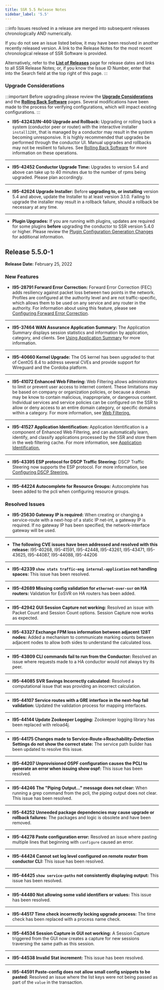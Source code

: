 ```yaml
---
title: SSR 5.5 Release Notes
sidebar_label: '5.5'
---
```

:::info
Issues resolved in a release are merged into subsequent releases chronologically AND numerically.

If you do not see an issue listed below, it may have been resolved in another recently released version. A link to the Release Notes for the most recent chronological release of SSR Software is provided.

Alternatively, refer to the **[List of Releases](about_releases.mdx)** page for release dates and links to all SSR Release Notes; or, if you know the Issue ID Number, enter that into the Search field at the top right of this page.
:::

### Upgrade Considerations

:::important
Before upgrading please review the [**Upgrade Considerations**](intro_upgrade_considerations.md) and the [**Rolling Back Software**](intro_rollback.md) pages. Several modifications have been made to the process for verifying configurations, which will impact existing configurations.
:::

- **I95-43243/IN-460 Upgrade and Rollback:** Upgrading or rolling back a system (conductor peer or router) with the interactive installer `install128t`, that is managed by a conductor may result in the system becoming unresponsive. It is highly recommended that upgrades be performed through the conductor UI. Manual upgrades and rollbacks may not be resilient to failures. See [Rolling Back Software](intro_rollback.md) for more information on these operations.
------
- **I95-42452 Conductor Upgrade Time:** Upgrades to version 5.4 and above can take up to 40 minutes due to the number of rpms being upgraded. Please plan accordingly.
------
- **I95-42624 Upgrade Installer:** Before **upgrading to, or installing** version 5.4 and above, update the Installer to at least version 3.1.0. Failing to upgrade the installer may result in a rollback failure, should a rollback be necessary at any time.
------
- **Plugin Upgrades:** If you are running with plugins, updates are required for some plugins **before** upgrading the conductor to SSR version 5.4.0 or higher. Please review the [Plugin Configuration Generation Changes](intro_upgrade_considerations.md#plugin-configuration-generation-changes) for additional information.  

## Release 5.5.0-1

**Release Date:** February 25, 2022

### New Features

- **I95-28791 Forward Error Correction:** Forward Error Correction (FEC) adds resiliency against packet loss between two points in the network. Profiles are configured at the authority level and are not traffic-specific, which allows them to be used on any service and any router in the authority. For information about using this feature, please see [Configuring Forward Error Correction](config_forward_error_correction.md).
------
- **I95-37464 WAN Assurance Application Summary:** The Application Summary displays session statistics and information by application, category, and clients. See [Using Application Summary](how_to_use_app_summary.md) for more information. 
------
- **I95-40660 Kernel Upgrade:** The OS kernel has been upgraded to that of CentOS 8.4 to address several CVEs and provide support for Wireguard and the Cordoba platform. 
------
- **I95-41072 Enhanced Web Filtering:** Web Filtering allows administrators to limit or prevent user access to internet content. These limitations may be based on company or organization policies, or because a domain may be know to contain malicious, inappropriate, or dangerous content. Individual services and service policies can be configured on the SSR to allow or deny access to an entire domain category, or specific domains within a category. For more information, see [Web Filtering.](config_domain-based_web_filter.md)
------
- **I95-41527 Application Identification:** Application Identification is a component of Enhanced Web Filtering, and can automatically learn, identify, and classify applications processed by the SSR and store them in the web filtering cache. For more information, see [Application Identification.](config_app_ident.md)
------
- **I95-43395 ESP protocol for DSCP Traffic Steering:** DSCP Traffic Steering now supports the ESP protocol. For more information, see [Configuring DSCP Steering.](config_dscp_steering.md)
------
- **I95-44224 Autocomplete for Resource Groups:** Autocomplete has been added to the pcli when configuring resource groups. 

### Resolved Issues

- **I95-25630 Gateway IP is required:** When creating or changing a service-route with a next-hop of a static IP net-int, a gateway IP is required. If no gateway IP has been specified, the network-interface gateway will be used. 
------
- **The following CVE issues have been addressed and resolved with this release:**
I95-40268, I95-41591, I95-42448, I95-43261, I95-43471, I95-43625, I95-44087, I95-44088, I95-44206
------
- **I95-42339 `show stats traffic-eng internal-application` not handling spaces:** This issue has been resolved. 
------
- **I95-42689 Missing config validation for `ethernet-over-svr` on HA routers:** Validation for EoSVR on HA routers has been added.
------
- **I95-42942 GUI Session Capture not working:** Resolved an issue with Packet Count and Session Count options. Session Capture now works as expected. 
------
- **I95-43327 Exchange FPM loss information between adjacent 128T nodes:** Added a mechanism to communicate marking counts between adjacent nodes to allow both sides to understand the calculated loss. 
------
- **I95-43809 CLI commands fail to run from the Conductor:** Resolved an issue where requests made to a HA conductor would not always try its peer.
------
- **I95-44085 SVR Savings Incorrectly calculated:** Resolved a computational issue that was providing an incorrect calculation.
------
- **I95-44107 Service routes with a GRE interface in the next-hop fail validation:** Updated the validation process for mapping interfaces.
------
- **I95-44144 Update Zookeeper Logging:** Zookeeper logging library has been replaced with reload4j.
------
- **I95-44175 Changes made to Service-Route->Reachability-Detection Settings do not show the correct state:** The service path builder has been updated to resolve this issue.
------
- **I95-44207 Unprovisioned OSPF configuration causes the PCLI to generate an error when issuing show ospf:** This issue has been resolved.
------
- **I95-44246 The "Piping Output..." message does not clear:** When running a grep command from the pcli, the piping output does not clear. This issue has been resolved.
------
- **I95-44252 Unneeded package dependencies may cause upgrade or rollback failures:** The packages and logic is obsolete and have been removed.
------
- **I95-44278 Paste configuration error:** Resolved an issue where pasting multiple lines that beginning with `configure` caused an error.
------
- **I95-44424 Cannot set log level configured on remote router from conductor CLI:** This issue has been resolved.
------
- **I95-44425 `show service-paths` not consistently displaying output:** This issue has been resolved.
------
- **I95-44480 Not allowing some valid identifiers or values:** This issue has been resolved.
------
- **I95-44517 Time check incorrectly locking upgrade process:** The time check has been replaced with a process name check.  
------
- **I95-44534 Session Capture in GUI not working:** A Session Capture triggered from the GUI now creates a capture for new sessions traversing the same path as this session. 
------
- **I95-44538 Invalid Stat increment:** This issue has been resolved. 
------
- **I95-44591 Paste-config does not allow small config snippets to be pasted:** Resolved an issue where the list keys were not being passed as part of the `value` in the transaction.







